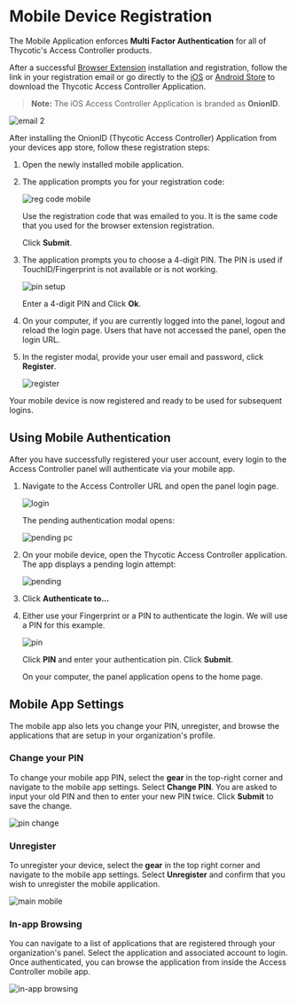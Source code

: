 [title]: # (Mobile Registration)
[tags]: # (registration,mobile)
[priority]: # (5)

# Mobile Device Registration

The Mobile Application enforces **Multi Factor Authentication** for all of Thycotic's Access Controller products.

After a successful [Browser Extension](be.md) installation and registration, follow the link in your registration email or go directly to the [iOS](https://apps.apple.com/us/app/onionid/id954836301) or [Android Store](https://play.google.com/store/apps/details?id=com.programize.onionid&hl=en_US&gl=US) to download the Thycotic Access Controller Application.

> **Note:** The iOS Access Controller Application is branded as **OnionID**.


![email 2](images/mobile-email.png "Email prompting to download the mobile app for device registration")

After installing the OnionID (Thycotic Access Controller) Application from your devices app store, follow these registration steps:

1. Open the newly installed mobile application.
1. The application prompts you for your registration code:

   ![reg code mobile](images/mobile-reg-code.png "Mobile app prompting for registration code")

   Use the registration code that was emailed to you. It is the same code that you used for the browser extension registration.

   Click __Submit__.
1. The application prompts you to choose a 4-digit PIN. The PIN is used if TouchID/Fingerprint is not available or is not working.

   ![pin setup](images/pin.png "Initial PIN setup")

   Enter a 4-digit PIN and Click __Ok__.
1. On your computer, if you are currently logged into the panel, logout and reload the login page. Users that have not accessed the panel, open the login URL.
1. In the register modal, provide your user email and password, click __Register__.

   ![register](images/register-1.png "Register the user account with the mobile app for authentication")

Your mobile device is now registered and ready to be used for subsequent logins.

## Using Mobile Authentication

After you have successfully registered your user account, every login to the Access Controller panel will authenticate via your mobile app.

1. Navigate to the Access Controller URL and open the panel login page.

   ![login](../getting-started/images/login.png "Open the login page")

   The pending authentication modal opens:

   ![pending pc](images/pending-pc.png "Pending authentication modal")
1. On your mobile device, open the Thycotic Access Controller application. The app displays a pending login attempt:

   ![pending](images/pending.png "Pending login attempt")
1. Click __Authenticate to...__
1. Either use your Fingerprint or a PIN to authenticate the login. We will use a PIN for this example.

   ![pin](images/auth-pending.png "Authentication method prompt")

   Click __PIN__ and enter your authentication pin. Click __Submit__.

   On your computer, the panel application opens to the home page.

## Mobile App Settings

The mobile app also lets you change your PIN, unregister, and browse the applications that are setup in your organization's profile.

### Change your PIN

To change your mobile app PIN,  select the __gear__ in the top-right corner and navigate to the mobile app settings. Select __Change PIN__. You are asked to input your old PIN and then to enter your new PIN twice. Click __Submit__ to save the change.

![pin change](images/change-pin.png "Options to change the pin")

### Unregister

To unregister your device, select the __gear__ in the top right corner and navigate to the mobile app settings. Select __Unregister__ and confirm that you wish to unregister the mobile application.

![main mobile](images/no-pending.png "Settings gear on main mobile screen, entry point to unregister")



### In-app Browsing

You can navigate to a list of applications that are registered through your organization's panel. Select the application and associated account to login. Once authenticated, you can browse the application from inside the Access Controller mobile app.

![in-app browsing](images/apps-list.png "List of applications available for in-app browsing")

